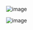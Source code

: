 ![image](https://user-images.githubusercontent.com/89120960/230382757-cf56e866-905f-42d6-9afc-8c4dbfd59f49.png)

![image](https://user-images.githubusercontent.com/89120960/230382866-ddd2d664-b813-4cdb-99bd-0d797cb74d25.png)
